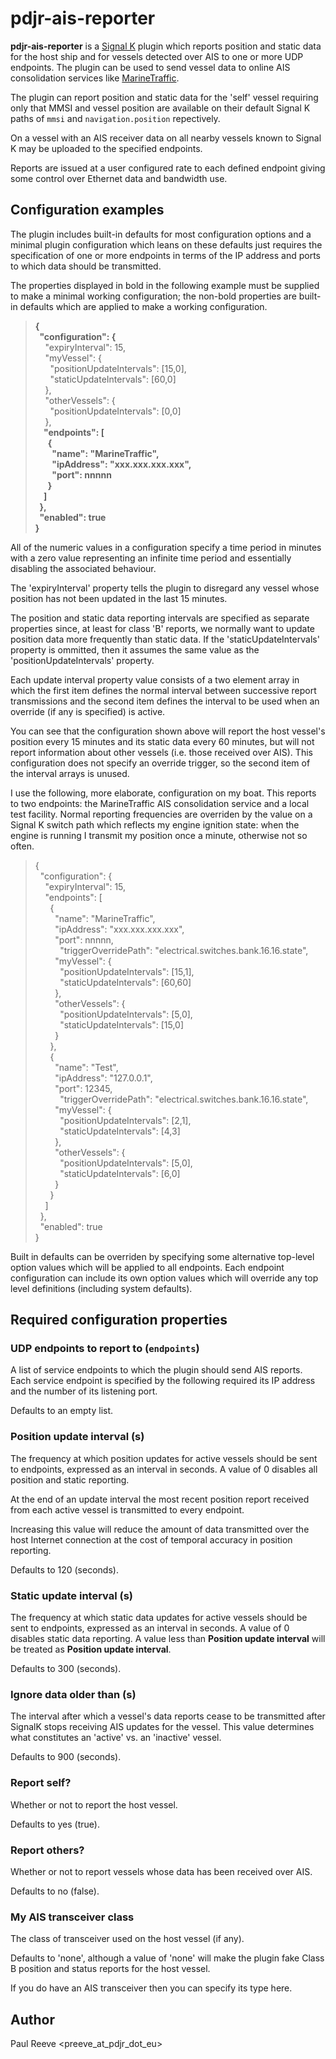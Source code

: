 # pdjr-ais-reporter

**pdjr-ais-reporter** is a
[Signal K](https://www.signalk.org/)
plugin which reports position and static data for the host ship and for
vessels detected over AIS to one or more UDP endpoints.
The plugin can be used to send vessel data to online AIS consolidation
services like
[MarineTraffic](https://www.marinetraffic.com).

The plugin can report position and static data for the 'self' vessel
requiring only that MMSI and vessel position are available on their
default Signal K paths of ```mmsi``` and ```navigation.position```
repectively.

On a vessel with an AIS receiver data on all nearby vessels known to
Signal K may be uploaded to the specified endpoints.

Reports are issued at a user configured rate to each defined endpoint
giving some control over Ethernet data and bandwidth use.

## Configuration examples

The plugin includes built-in defaults for most configuration options
and a minimal plugin configuration which leans on these defaults just
requires the specification of one or more endpoints in terms of the
IP address and ports to which data should be transmitted.

The properties displayed in bold in the following example must be supplied
to make a minimal working configuration; the non-bold properties are built-in
defaults which are applied to make a working configuration.

> **{**  
> **&nbsp;&nbsp;"configuration": {**  
> &nbsp;&nbsp;&nbsp;&nbsp;"expiryInterval": 15,  
> &nbsp;&nbsp;&nbsp;&nbsp;"myVessel": {  
> &nbsp;&nbsp;&nbsp;&nbsp;&nbsp;&nbsp;"positionUpdateIntervals": [15,0],  
> &nbsp;&nbsp;&nbsp;&nbsp;&nbsp;&nbsp;"staticUpdateIntervals": [60,0]  
> &nbsp;&nbsp;&nbsp;&nbsp;},  
> &nbsp;&nbsp;&nbsp;&nbsp;"otherVessels": {  
> &nbsp;&nbsp;&nbsp;&nbsp;&nbsp;&nbsp;"positionUpdateIntervals": [0,0]  
> &nbsp;&nbsp;&nbsp;&nbsp;},  
> **&nbsp;&nbsp;&nbsp;&nbsp;"endpoints": [**  
> **&nbsp;&nbsp;&nbsp;&nbsp;&nbsp;&nbsp;{**  
> **&nbsp;&nbsp;&nbsp;&nbsp;&nbsp;&nbsp;&nbsp;&nbsp;"name": "MarineTraffic",**  
> **&nbsp;&nbsp;&nbsp;&nbsp;&nbsp;&nbsp;&nbsp;&nbsp;"ipAddress": "xxx.xxx.xxx.xxx",**  
> **&nbsp;&nbsp;&nbsp;&nbsp;&nbsp;&nbsp;&nbsp;&nbsp;"port": nnnnn**  
> **&nbsp;&nbsp;&nbsp;&nbsp;&nbsp;&nbsp;}**  
> **&nbsp;&nbsp;&nbsp;&nbsp;]**  
> **&nbsp;&nbsp;},**  
> **&nbsp;&nbsp;"enabled": true**  
> **}**  

All of the numeric values in a configuration specify a time period
in minutes with a zero value representing an infinite time period and
essentially disabling the associated behaviour.

The 'expiryInterval' property tells the plugin to disregard any vessel
whose position has not been updated in the last 15 minutes.

The position and static data reporting intervals are specified as separate
properties since, at least for class 'B' reports, we normally want to update
position data more frequently than static data.
If the 'staticUpdateIntervals' property is ommitted, then it assumes the
same value as the 'positionUpdateIntervals' property.

Each update interval property value consists of a two element array in which
the first item defines the normal interval between successive report
transmissions and the second item defines the interval to be used when an
override (if any is specified) is active.

You can see that the configuration shown above will report the host
vessel's position every 15 minutes and its static data every 60 minutes, but
will not report information about other vessels (i.e. those received
over AIS).
This configuration does not specify an override trigger, so the second item
of the interval arrays is unused.

I use the following, more elaborate, configuration on my boat.
This reports to two endpoints: the MarineTraffic AIS consolidation service
and a local test facility.
Normal reporting frequencies are overriden by the value on a Signal K switch
path which reflects my engine ignition state: when the engine is running
I transmit my position once a minute, otherwise not so often.

> {  
> &nbsp;&nbsp;"configuration": {  
> &nbsp;&nbsp;&nbsp;&nbsp;"expiryInterval": 15,  
> &nbsp;&nbsp;&nbsp;&nbsp;"endpoints": [  
> &nbsp;&nbsp;&nbsp;&nbsp;&nbsp;&nbsp;{  
> &nbsp;&nbsp;&nbsp;&nbsp;&nbsp;&nbsp;&nbsp;&nbsp;"name": "MarineTraffic",  
> &nbsp;&nbsp;&nbsp;&nbsp;&nbsp;&nbsp;&nbsp;&nbsp;"ipAddress": "xxx.xxx.xxx.xxx",  
> &nbsp;&nbsp;&nbsp;&nbsp;&nbsp;&nbsp;&nbsp;&nbsp;"port": nnnnn,  
> &nbsp;&nbsp;&nbsp;&nbsp;&nbsp;&nbsp;&nbsp;&nbsp;&nbsp;&nbsp;"triggerOverridePath": "electrical.switches.bank.16.16.state",  
> &nbsp;&nbsp;&nbsp;&nbsp;&nbsp;&nbsp;&nbsp;&nbsp;"myVessel": {  
> &nbsp;&nbsp;&nbsp;&nbsp;&nbsp;&nbsp;&nbsp;&nbsp;&nbsp;&nbsp;"positionUpdateIntervals": [15,1],  
> &nbsp;&nbsp;&nbsp;&nbsp;&nbsp;&nbsp;&nbsp;&nbsp;&nbsp;&nbsp;"staticUpdateIntervals": [60,60]  
> &nbsp;&nbsp;&nbsp;&nbsp;&nbsp;&nbsp;&nbsp;&nbsp;},  
> &nbsp;&nbsp;&nbsp;&nbsp;&nbsp;&nbsp;&nbsp;&nbsp;"otherVessels": {  
> &nbsp;&nbsp;&nbsp;&nbsp;&nbsp;&nbsp;&nbsp;&nbsp;&nbsp;&nbsp;"positionUpdateIntervals": [5,0],  
> &nbsp;&nbsp;&nbsp;&nbsp;&nbsp;&nbsp;&nbsp;&nbsp;&nbsp;&nbsp;"staticUpdateIntervals": [15,0]  
> &nbsp;&nbsp;&nbsp;&nbsp;&nbsp;&nbsp;&nbsp;&nbsp;}  
> &nbsp;&nbsp;&nbsp;&nbsp;&nbsp;&nbsp;},  
> &nbsp;&nbsp;&nbsp;&nbsp;&nbsp;&nbsp;{  
> &nbsp;&nbsp;&nbsp;&nbsp;&nbsp;&nbsp;&nbsp;&nbsp;"name": "Test",  
> &nbsp;&nbsp;&nbsp;&nbsp;&nbsp;&nbsp;&nbsp;&nbsp;"ipAddress": "127.0.0.1",  
> &nbsp;&nbsp;&nbsp;&nbsp;&nbsp;&nbsp;&nbsp;&nbsp;"port": 12345,  
> &nbsp;&nbsp;&nbsp;&nbsp;&nbsp;&nbsp;&nbsp;&nbsp;&nbsp;&nbsp;"triggerOverridePath": "electrical.switches.bank.16.16.state",  
> &nbsp;&nbsp;&nbsp;&nbsp;&nbsp;&nbsp;&nbsp;&nbsp;"myVessel": {  
> &nbsp;&nbsp;&nbsp;&nbsp;&nbsp;&nbsp;&nbsp;&nbsp;&nbsp;&nbsp;"positionUpdateIntervals": [2,1],  
> &nbsp;&nbsp;&nbsp;&nbsp;&nbsp;&nbsp;&nbsp;&nbsp;&nbsp;&nbsp;"staticUpdateIntervals": [4,3]  
> &nbsp;&nbsp;&nbsp;&nbsp;&nbsp;&nbsp;&nbsp;&nbsp;},  
> &nbsp;&nbsp;&nbsp;&nbsp;&nbsp;&nbsp;&nbsp;&nbsp;"otherVessels": {  
> &nbsp;&nbsp;&nbsp;&nbsp;&nbsp;&nbsp;&nbsp;&nbsp;&nbsp;&nbsp;"positionUpdateIntervals": [5,0],  
> &nbsp;&nbsp;&nbsp;&nbsp;&nbsp;&nbsp;&nbsp;&nbsp;&nbsp;&nbsp;"staticUpdateIntervals": [6,0]  
> &nbsp;&nbsp;&nbsp;&nbsp;&nbsp;&nbsp;&nbsp;&nbsp;}  
> &nbsp;&nbsp;&nbsp;&nbsp;&nbsp;&nbsp;}  
> &nbsp;&nbsp;&nbsp;&nbsp;]  
> &nbsp;&nbsp;},  
> &nbsp;&nbsp;"enabled": true  
> }  

Built in defaults can be overriden by specifying some alternative
top-level option values which will be applied to all endpoints.
Each endpoint configuration can include its own option values which
will override any top level definitions (including system defaults).

## Required configuration properties

### UDP endpoints to report to (```endpoints```)
A list of service endpoints to which the plugin should send AIS
reports.
Each service endpoint is specified by the following required its IP address and the
number of its listening port.

Defaults to an empty list.

###

### Position update interval (s)
The frequency at which position updates for active vessels should
be sent to endpoints, expressed as an interval in seconds.
A value of 0 disables all position and static reporting.

At the end of an update interval the most recent position report
received from each active vessel is transmitted to every endpoint.

Increasing this value will reduce the amount of data transmitted
over the host Internet connection at the cost of temporal accuracy
in position reporting.

Defaults to 120 (seconds).

### Static update interval (s)
The frequency at which static data updates for active vessels should
be sent to endpoints, expressed as an interval in seconds.
A value of 0 disables static data reporting.
A value less than **Position update interval** will be treated as
**Position update interval**.

Defaults to 300 (seconds).

### Ignore data older than (s)
The interval after which a vessel's data reports cease to be transmitted
after SignalK stops receiving AIS updates for the vessel.
This value determines what constitutes an 'active' vs. an 'inactive'
vessel.

Defaults to 900 (seconds).

### Report self?
Whether or not to report the host vessel.

Defaults to yes (true).

### Report others?
Whether or not to report vessels whose data has been received over AIS.

Defaults to no (false).

### My AIS transceiver class
The class of transceiver used on the host vessel (if any).

Defaults to 'none', although a value of 'none' will make the plugin
fake Class B position and status reports for the host vessel.

If you do have an AIS transceiver then you can specify its type
here.

## Author
Paul Reeve <preeve_at_pdjr_dot_eu>
